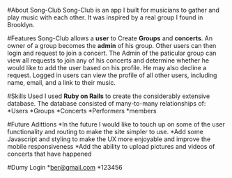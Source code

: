#About Song-Club
Song-Club is an app I built for musicians to gather and play music with each other. It was inspired by a real group I found in Brooklyn.

#Features
Song-Club allows a **user** to Create **Groups** and **concerts**. 
An owner of a group becomes the **admin** of his group.
Other users can then login and request to join a concert.
The Admin of the paticular group can view all requests to join any of his concerts and determine whether he would like to add the user based on his profile. He may also decline a request.
Logged in users can view the profile of all other users, including name, email, and a link to their music.

#Skills Used
I used **Ruby on Rails** to create the considerably extensive database.
The database consisted of many-to-many relationships of:
	*Users
	*Groups
	*Concerts
	*Performers
	*members

#Future Adittions
*In the future I would like to touch up on some of the user functionality and routing to make the site simpler to use.
*Add some Javascript and styling to make the UX more enjoyable and improve the mobile responsiveness
*Add the ability to upload pictures and videos of concerts that have happened 

#Dumy Login
*ber@gmail.com
*123456
